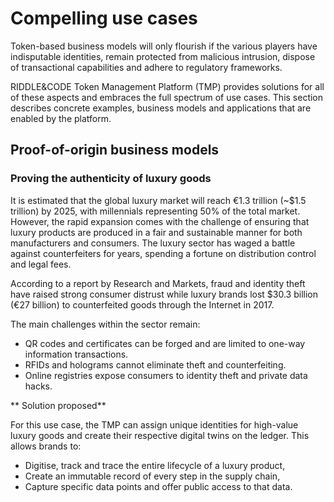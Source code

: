 # Compelling use cases

Token-based business models will only flourish if the various players have indisputable identities, remain protected from malicious intrusion, dispose of transactional capabilities and adhere to regulatory frameworks.

RIDDLE&CODE Token Management Platform (TMP) provides solutions for all of these aspects and embraces the full spectrum of use cases. This section describes concrete examples, business models and applications that are enabled by the platform.


## Proof-of-origin business models

### Proving the authenticity of luxury goods

It is estimated that the global luxury market will reach €1.3 trillion (~$1.5 trillion) by 2025, with millennials representing 50% of the total market. However, the rapid expansion comes with the challenge of ensuring that luxury products are produced in a fair and sustainable manner for both manufacturers and consumers.
The luxury sector has waged a battle against counterfeiters for years, spending a fortune on distribution control and legal fees. 

According to a report by Research and Markets, fraud and identity theft have raised strong consumer distrust while luxury brands lost $30.3 billion (€27 billion) to counterfeited goods through the Internet in 2017. 

The main challenges within the sector remain:

* QR codes and certificates can be forged and are limited to one-way information transactions.
* RFIDs and holograms cannot eliminate theft and counterfeiting.
* Online registries expose consumers to identity theft and private data hacks.

** Solution proposed**

For this use case, the TMP can assign unique identities for high-value luxury goods and create their respective digital twins on the ledger. This allows brands to:
* Digitise, track and trace the entire lifecycle of a luxury product,
* Create an immutable record of every step in the supply chain,
* Capture specific data points and offer public access to that data.
